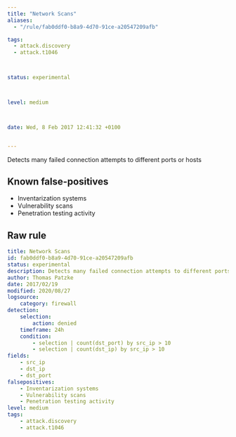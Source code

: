 ```yaml
---
title: "Network Scans"
aliases:
  - "/rule/fab0ddf0-b8a9-4d70-91ce-a20547209afb"

tags:
  - attack.discovery
  - attack.t1046



status: experimental



level: medium



date: Wed, 8 Feb 2017 12:41:32 +0100


---
```


Detects many failed connection attempts to different ports or hosts

<!--more-->


## Known false-positives

* Inventarization systems
* Vulnerability scans
* Penetration testing activity




## Raw rule
```yaml
title: Network Scans
id: fab0ddf0-b8a9-4d70-91ce-a20547209afb
status: experimental
description: Detects many failed connection attempts to different ports or hosts
author: Thomas Patzke
date: 2017/02/19
modified: 2020/08/27
logsource:
    category: firewall
detection:
    selection:
        action: denied
    timeframe: 24h
    condition:
        - selection | count(dst_port) by src_ip > 10
        - selection | count(dst_ip) by src_ip > 10
fields:
    - src_ip
    - dst_ip
    - dst_port
falsepositives:
    - Inventarization systems
    - Vulnerability scans
    - Penetration testing activity
level: medium
tags:
    - attack.discovery
    - attack.t1046
```
